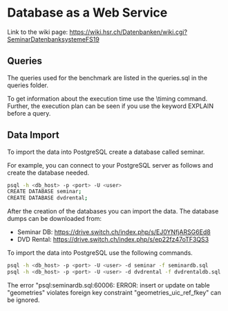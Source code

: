 # Database as a Web Service
Link to the wiki page: https://wiki.hsr.ch/Datenbanken/wiki.cgi?SeminarDatenbanksystemeFS19

## Queries
The queries used for the benchmark are listed in the queries.sql in the queries folder.

To get information about the execution time use the \timing command.
Further, the execution plan can be seen if you use the keyword EXPLAIN before a query.

## Data Import
To import the data into PostgreSQL create a database called seminar.

For example, you can connect to your PostgreSQL server as follows and create the database needed.

```bash
psql -h <db_host> -p <port> -U <user>
CREATE DATABASE seminar;
CREATE DATABASE dvdrental;
```


After the creation of the databases you can import the data.
The database dumps can be downloaded from:
  * Seminar DB: https://drive.switch.ch/index.php/s/EJ0YNfjARSG6Ed8
  * DVD Rental: https://drive.switch.ch/index.php/s/ep22fz47oTF3QS3

To import the data into PostgreSQL use the following commands.
```bash
psql -h <db_host> -p <port> -U <user> -d seminar -f seminardb.sql
psql -h <db_host> -p <port> -U <user> -d dvdrental -f dvdrentaldb.sql
```

The error "psql:seminardb.sql:60006: ERROR:  insert or update on table "geometries" violates foreign key constraint "geometries_uic_ref_fkey" can be ignored.





